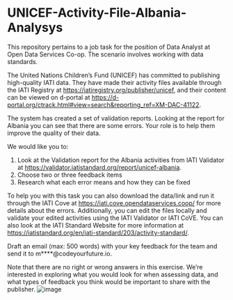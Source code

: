 # UNICEF-Activity-File-Albania-Analysys
This repository pertains to a job task for the position of Data Analyst at Open Data Services Co-op. The scenario involves working with data standards.

The United Nations Children’s Fund (UNICEF) has committed to publishing high-quality IATI data. They have made their activity files available through the IATI Registry at https://iatiregistry.org/publisher/unicef, and their content can be viewed on d-portal at https://d-portal.org/ctrack.html#view=search&reporting_ref=XM-DAC-41122. 

The system has created a set of validation reports. Looking at the report for Albania you can see that there are some errors. Your role is to help them improve the quality of their data. 

We would like you to:

1.	Look at the Validation report for the Albania activities from IATI Validator at https://validator.iatistandard.org/report/unicef-albania.
2.	Choose two or three feedback items 
3.	Research what each error means and how they can be fixed

To help you with this task you can also download the data/link and run it through the IATI Cove at https://iati.cove.opendataservices.coop/ for more details about the errors. Additionally, you can edit the files locally and validate your edited activities using the IATI Validator or IATI CoVE. You can also look at the IATI Standard Website for more information at https://iatistandard.org/en/iati-standard/203/activity-standard/. 

Draft an email (max: 500 words) with your key feedback for the team and send it to m****@codeyourfuture.io.

Note that there are no right or wrong answers in this exercise. We’re interested in exploring what you would look for when assessing data, and what types of feedback you think would be important to share with the publisher.
![image](https://github.com/Meysam-Arshadi/UNICEF-Activity-File-Albania-Analysys/assets/108950433/ea4253fa-58c5-4374-a1be-e9d59e3cb58f)

